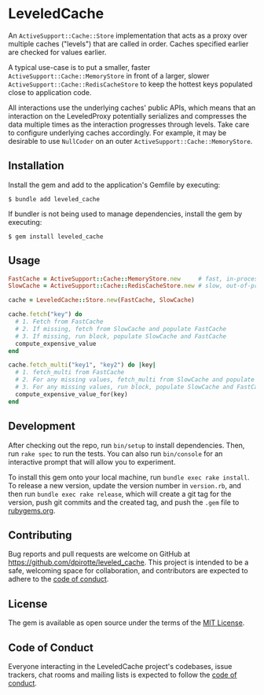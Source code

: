 # LeveledCache

An `ActiveSupport::Cache::Store` implementation that acts as a proxy over multiple caches ("levels") that are called in order. Caches specified earlier are checked for values earlier.

A typical use-case is to put a smaller, faster `ActiveSupport::Cache::MemoryStore` in front of a larger, slower `ActiveSupport::Cache::RedisCacheStore` to keep the hottest keys populated close to application code.

All interactions use the underlying caches' public APIs, which means that an interaction on the LeveledProxy potentially serializes and compresses the data multiple times as the interaction progresses through levels. Take care to configure underlying caches accordingly. For example, it may be desirable to use `NullCoder` on an outer `ActiveSupport::Cache::MemoryStore`.

## Installation

Install the gem and add to the application's Gemfile by executing:

    $ bundle add leveled_cache

If bundler is not being used to manage dependencies, install the gem by executing:

    $ gem install leveled_cache

## Usage

```ruby
FastCache = ActiveSupport::Cache::MemoryStore.new     # fast, in-process cache
SlowCache = ActiveSupport::Cache::RedisCacheStore.new # slow, out-of-process cache

cache = LeveledCache::Store.new(FastCache, SlowCache)

cache.fetch("key") do
  # 1. Fetch from FastCache
  # 2. If missing, fetch from SlowCache and populate FastCache
  # 3. If missing, run block, populate SlowCache and FastCache
  compute_expensive_value
end

cache.fetch_multi("key1", "key2") do |key|
  # 1. fetch_multi from FastCache
  # 2. For any missing values, fetch_multi from SlowCache and populate FastCache
  # 3. For any missing values, run block, populate SlowCache and FastCache
  compute_expensive_value_for(key)
end
```

## Development

After checking out the repo, run `bin/setup` to install dependencies. Then, run `rake spec` to run the tests. You can also run `bin/console` for an interactive prompt that will allow you to experiment.

To install this gem onto your local machine, run `bundle exec rake install`. To release a new version, update the version number in `version.rb`, and then run `bundle exec rake release`, which will create a git tag for the version, push git commits and the created tag, and push the `.gem` file to [rubygems.org](https://rubygems.org).

## Contributing

Bug reports and pull requests are welcome on GitHub at https://github.com/dpirotte/leveled_cache. This project is intended to be a safe, welcoming space for collaboration, and contributors are expected to adhere to the [code of conduct](https://github.com/dpirotte/leveled_cache/blob/main/CODE_OF_CONDUCT.md).

## License

The gem is available as open source under the terms of the [MIT License](https://opensource.org/licenses/MIT).

## Code of Conduct

Everyone interacting in the LeveledCache project's codebases, issue trackers, chat rooms and mailing lists is expected to follow the [code of conduct](https://github.com/dpirotte/leveled_cache/blob/main/CODE_OF_CONDUCT.md).
